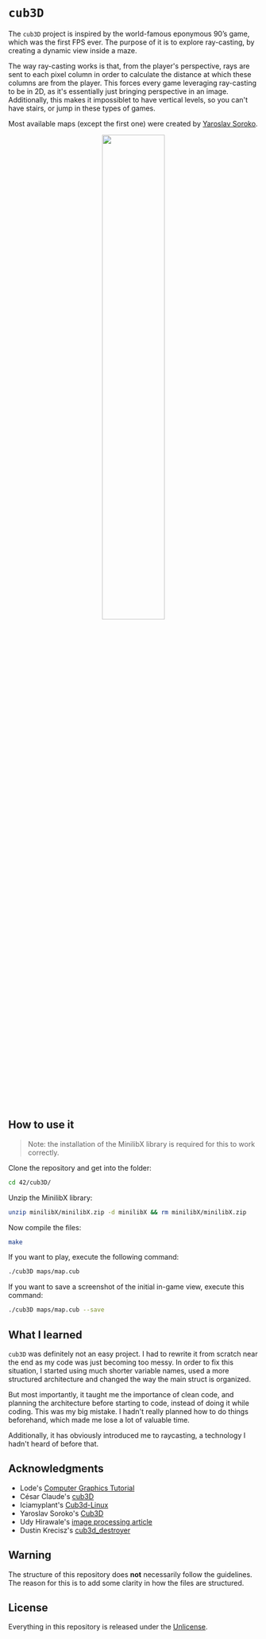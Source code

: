 # ```cub3D```
The ```cub3D``` project is inspired by the world-famous eponymous 90’s game, which was the first FPS ever. The purpose of it is to explore ray-casting, by creating a dynamic view inside a maze.

The way ray-casting works is that, from the player's perspective, rays are sent to each pixel column in order to calculate the distance at which these columns are from the player. This forces every game leveraging ray-casting to be in 2D, as it's essentially just bringing perspective in an image. Additionally, this makes it impossiblet to have vertical levels, so you can't have stairs, or jump in these types of games.

Most available maps (except the first one) were created by [Yaroslav Soroko](https://github.com/ysoroko).

<p align="center">
	<img src="https://media.giphy.com/media/6G9sY8bDUueJKyR0fr/giphy.gif" width="50%" />
</p>

## How to use it

> Note: the installation of the MinilibX library is required for this to work correctly.

Clone the repository and get into the folder:
```bash
cd 42/cub3D/
```
Unzip the MinilibX library:
```bash
unzip minilibX/minilibX.zip -d minilibX && rm minilibX/minilibX.zip
```
Now compile the files:
```bash
make
```
If you want to play, execute the following command:
```bash
./cub3D maps/map.cub
```
If you want to save a screenshot of the initial in-game view, execute this command:
```bash
./cub3D maps/map.cub --save
```

## What I learned
```cub3D``` was definitely not an easy project. I had to rewrite it from scratch near the end as my code was just becoming too messy. In order to fix this situation, I started using much shorter variable names, used a more structured architecture and changed the way the main struct is organized.

But most importantly, it taught me the importance of clean code, and planning the architecture before starting to code, instead of doing it while coding. This was my big mistake. I hadn't really planned how to do things beforehand, which made me lose a lot of valuable time.

Additionally, it has obviously introduced me to raycasting, a technology I hadn't heard of before that. 

## Acknowledgments
- Lode's [Computer Graphics Tutorial](https://lodev.org/cgtutor/raycasting.html)
- César Claude's [cub3D](https://github.com/cclaude42/cub3d)
- Iciamyplant's [Cub3d-Linux](https://github.com/iciamyplant/Cub3d-Linux)
- Yaroslav Soroko's [Cub3D](https://github.com/Ysoroko/Cub3D)
- Udy Hirawale's [image processing article](https://medium.com/sysf/bits-to-bitmaps-a-simple-walkthrough-of-bmp-image-format-765dc6857393)
- Dustin Krecisz's [cub3d_destroyer](https://github.com/Dustin42Codam/cub3d_destroyer)

## Warning
The structure of this repository does **not** necessarily follow the guidelines.
The reason for this is to add some clarity in how the files are structured.

## License
Everything in this repository is released under the [Unlicense](https://github.com/maxdesalle/42/blob/main/LICENSE).
